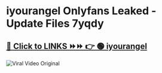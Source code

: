 
 # iyourangel Onlyfans Leaked - Update Files 7yqdy

## <h2><a href="https://clipsfans.com/iyourangel&ref=git">🔗 Click to LINKS ⏩⏩ 👉 🟢 iyourangel </a></h2>

<a href="https://clipsfans.com/iyourangel&ref=git" rel="nofollow" data-target="animated-image.originalLink"><img src="https://i.ibb.co.com/xMMVF88/686577567.gif" alt="Viral Video Original" style="max-width: 100%; display: inline-block;" data-target="animated-image.originalImage"></a>

